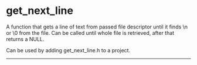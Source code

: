 # get_next_line

A function that gets a line of text from passed file descriptor until it finds \n or \0 from the file.
Can be called until whole file is retrieved, after that returns a NULL.

Can be used by adding get_next_line.h to a project.

---
